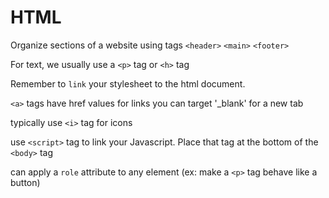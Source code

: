 # HTML
Organize sections of a website using tags
`<header>`
`<main>`
`<footer>`

For text, we usually use a `<p>` tag or `<h>` tag

Remember to `link` your stylesheet to the html document.

`<a>` tags have href values for links
  you can target '_blank' for a new tab
  
typically use `<i>` tag for icons

use `<script>` tag to link your Javascript. 
  Place that tag at the bottom of the `<body>` tag

can apply a `role` attribute to any element (ex: make a `<p>` tag behave like a button)